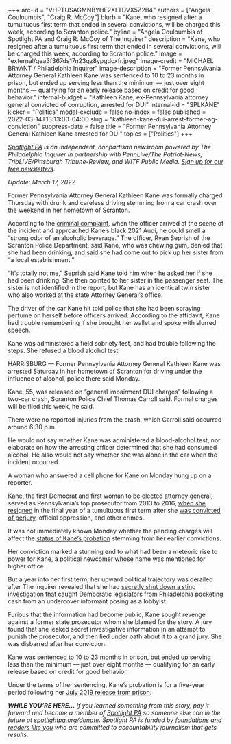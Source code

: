 +++
arc-id = "VHPTUSAGMNBYHF2XLTDVX5Z2B4"
authors = ["Angela Couloumbis", "Craig R. McCoy"]
blurb = "Kane, who resigned after a tumultuous first term that ended in several convictions, will be charged this week, according to Scranton police."
byline = "Angela Couloumbis of Spotlight PA and Craig R. McCoy of The Inquirer"
description = "Kane, who resigned after a tumultuous first term that ended in several convictions, will be charged this week, according to Scranton police."
image = "external/qea3f367ds17n23qz8ypgdcxfr.jpeg"
image-credit = "MICHAEL BRYANT / Philadelphia Inquirer"
image-description = "Former Pennsylvania Attorney General Kathleen Kane was sentenced to 10 to 23 months in prison, but ended up serving less than the minimum — just over eight months — qualifying for an early release based on credit for good behavior."
internal-budget = "Kathleen Kane, ex-Pennsylvania attorney general convicted of corruption, arrested for DUI"
internal-id = "SPLKANE"
kicker = "Politics"
modal-exclude = false
no-index = false
published = 2022-03-14T13:13:00-04:00
slug = "kathleen-kane-dui-arrest-former-ag-conviction"
suppress-date = false
title = "Former Pennsylvania Attorney General Kathleen Kane arrested for DUI"
topics = ["Politics"]
+++

<a href="https://www.spotlightpa.org/"><i>Spotlight PA</i></a><i> is an independent, nonpartisan newsroom powered by The Philadelphia Inquirer in partnership with PennLive/The Patriot-News, TribLIVE/Pittsburgh Tribune-Review, and WITF Public Media. </i><a href="https://www.spotlightpa.org/newsletters"><i>Sign up for our free newsletters</i></a><i>.</i>

<i>Update: March 17, 2022</i>

Former Pennsylvania Attorney General Kathleen Kane was formally charged Thursday with drunk and careless driving stemming from a car crash over the weekend in her hometown of Scranton.

According to the <a href="https://www.scribd.com/document/565323794/1-Criminal-Complaint-Filed" target="_blank">criminal complaint</a>, when the officer arrived at the scene of the incident and approached Kane’s black 2021 Audi, he could smell a “strong odor of an alcoholic beverage.” The officer, Ryan Seprish of the Scranton Police Department, said Kane, who was chewing gum, denied that she had been drinking, and said she had come out to pick up her sister from “a local establishment.”

“It’s totally not me,” Seprish said Kane told him when he asked her if she had been drinking. She then pointed to her sister in the passenger seat. The sister is not identified in the report, but Kane has an identical twin sister who also worked at the state Attorney General’s office.

The driver of the car Kane hit told police that she had been spraying perfume on herself before officers arrived. According to the affidavit, Kane had trouble remembering if she brought her wallet and spoke with slurred speech.

Kane was administered a field sobriety test, and had trouble following the steps. She refused a blood alcohol test.

HARRISBURG — Former Pennsylvania Attorney General Kathleen Kane was arrested Saturday in her hometown of Scranton for driving under the influence of alcohol, police there said Monday.

Kane, 55, was released on “general impairment DUI charges” following a two-car crash, Scranton Police Chief Thomas Carroll said. Formal charges will be filed this week, he said.

There were no reported injuries from the crash, which Carroll said occurred around 6:30 p.m.

<script src="https://www.spotlightpa.org/embed.js" async></script><div data-spl-embed-version="1" data-spl-src="https://www.spotlightpa.org/embeds/newsletter/"></div>

He would not say whether Kane was administered a blood-alcohol test, nor elaborate on how the arresting officer determined that she had consumed alcohol. He also would not say whether she was alone in the car when the incident occurred.

A woman who answered a cell phone for Kane on Monday hung up on a reporter.

Kane, the first Democrat and first woman to be elected attorney general, served as Pennsylvania’s top prosecutor from 2013 to 2016, <a href="https://www.inquirer.com/philly/news/politics/20160818_On_last_day_in_office__Kane_says_she_has__no_regrets_.html" target="_blank">when she resigned</a> in the final year of a tumultuous first term after she <a href="https://www.inquirer.com/philly/news/20160816_Jury__A_G__Kane_guilty_of_perjury__obstruction__all_other_charges.html" target="_blank">was convicted of perjury</a>, official oppression, and other crimes.

It was not immediately known Monday whether the pending charges will affect the <a href="https://www.inquirer.com/news/kathleen-kane-released-jail-attorney-general-pennsylvania-grand-jury-leak-20190730.html" target="_blank">status of Kane’s probation</a> stemming from her earlier convictions.

Her conviction marked a stunning end to what had been a meteoric rise to power for Kane, a political newcomer whose name was mentioned for higher office.

But a year into her first term, her upward political trajectory was derailed after The Inquirer revealed that she had <a href="https://www.inquirer.com/philly/news/20140316_Kane_shut_down_sting_that_snared_Phila__officials.html">secretly shut down a sting investigation</a> that caught Democratic legislators from Philadelphia pocketing cash from an undercover informant posing as a lobbyist.

<script src="https://www.spotlightpa.org/embed.js" async></script><div data-spl-embed-version="1" data-spl-src="https://www.spotlightpa.org/embeds/donate/"></div>

Furious that the information had become public, Kane sought revenge against a former state prosecutor whom she blamed for the story. A jury found that she leaked secret investigative information in an attempt to punish the prosecutor, and then lied under oath about it to a grand jury. She was disbarred after her conviction.

Kane was sentenced to 10 to 23 months in prison, but ended up serving less than the minimum — just over eight months — qualifying for an early release based on credit for good behavior.

Under the terms of her sentencing, Kane’s probation is for a five-year period following her <a href="https://www.inquirer.com/news/kathleen-kane-released-jail-attorney-general-pennsylvania-grand-jury-leak-20190730.html">July 2019 release from prison</a>.

<i><b>WHILE YOU’RE HERE...</b></i><i> If you learned something from this story, pay it forward and become a member of </i><a href="https://www.spotlightpa.org/"><i>Spotlight PA</i></a><i> so someone else can in the future at </i><a href="http://spotlightpa.org/donate"><i>spotlightpa.org/donate</i></a><i>. Spotlight PA is funded by</i><a href="https://www.spotlightpa.org/support"><i> foundations</i></a><i> </i><a href="https://www.spotlightpa.org/support"><i>and readers like you</i></a><i> who are committed to accountability journalism that gets results.</i>
